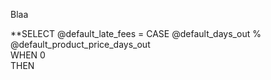 Blaa

**SELECT @default_late_fees =
     CASE @default_days_out % @default_product_price_days_out
               <br>WHEN 0 <br>THEN 